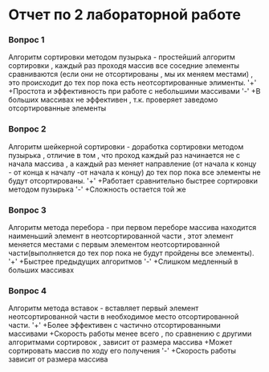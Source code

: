 # Отчет по 2 лабораторной работе 

### Вопрос 1
Алгоритм сортировки методом пузырька - простейший алгоритм сортировки , каждый раз проходя массив все соседние элементы сравниваются (если они не отсортированы , мы их меняем местами) , это происходит до тех пор пока есть неотсортированные элименты.
'+'
+Простота и эффективность при работе с небольшими массивами
'-'
+В больших массивах не эффективен , т.к. проверяет заведомо отсортированные элементы
### Вопрос 2
Алгоритм шейкерной сортировки - доработка сортировки методом пузырька , отличие в том , что проход каждый раз начинается не с начала массива , а каждый раз меняет направление (от начала к концу - от конца к началу -от начала к концу) до тех пор пока все элементы не будут отсортированы.
'+'
+Работает сравнительно быстрее сортировки методом пузырька
'-'
+Сложность остается той же
### Вопрос 3
Алгоритм метода перебора - при первом переборе массива находится наименьший элемент в неотсортированной части , этот элемент меняется местами с первым элементом неотсортированной части(выполняется до тех пор пока не будут пройдены все элементы).
'+'
+Быстрее предыдущих алгоритмов
'-'
+Слишком медленный в больших массивах
### Вопрос 4 
Алгоритм метода вставок - вставляет первый элемент неотсортированной части в необходимое место отсортированной части.
'+'
+Более эффективен с частично отсортированными массивами
+Скорость работы менее всего , по сравнению с другими алгоритмами сортировок , зависит от размера массива
+Может сортировать массив по ходу его получения
'-'
+Скорость работы зависит от размера массива